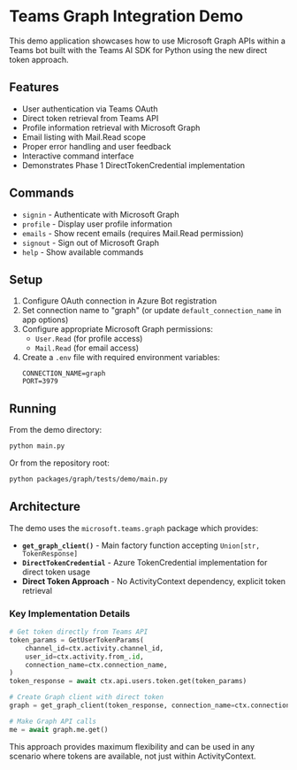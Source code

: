# Teams Graph Integration Demo

This demo application showcases how to use Microsoft Graph APIs within a Teams bot built with the
Teams AI SDK for Python using the new direct token approach.

## Features

- User authentication via Teams OAuth
- Direct token retrieval from Teams API
- Profile information retrieval with Microsoft Graph
- Email listing with Mail.Read scope
- Proper error handling and user feedback
- Interactive command interface
- Demonstrates Phase 1 DirectTokenCredential implementation

## Commands

- `signin` - Authenticate with Microsoft Graph
- `profile` - Display user profile information
- `emails` - Show recent emails (requires Mail.Read permission)
- `signout` - Sign out of Microsoft Graph
- `help` - Show available commands

## Setup

1. Configure OAuth connection in Azure Bot registration
2. Set connection name to "graph" (or update `default_connection_name` in app options)
3. Configure appropriate Microsoft Graph permissions:
   - `User.Read` (for profile access)
   - `Mail.Read` (for email access)
4. Create a `.env` file with required environment variables:
   ```
   CONNECTION_NAME=graph
   PORT=3979
   ```

## Running

From the demo directory:

```bash
python main.py
```

Or from the repository root:

```bash
python packages/graph/tests/demo/main.py
```

## Architecture

The demo uses the `microsoft.teams.graph` package which provides:

- **`get_graph_client()`** - Main factory function accepting `Union[str, TokenResponse]`
- **`DirectTokenCredential`** - Azure TokenCredential implementation for direct token usage
- **Direct Token Approach** - No ActivityContext dependency, explicit token retrieval

### Key Implementation Details

```python
# Get token directly from Teams API
token_params = GetUserTokenParams(
    channel_id=ctx.activity.channel_id,
    user_id=ctx.activity.from_.id,
    connection_name=ctx.connection_name,
)
token_response = await ctx.api.users.token.get(token_params)

# Create Graph client with direct token
graph = get_graph_client(token_response, connection_name=ctx.connection_name)

# Make Graph API calls
me = await graph.me.get()
```

This approach provides maximum flexibility and can be used in any scenario where tokens are available, not just within ActivityContext.

```

```
